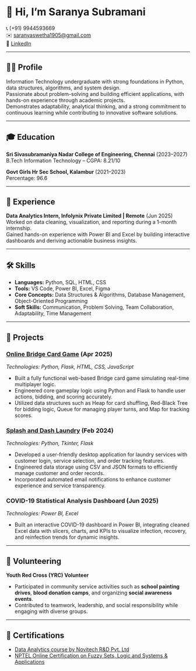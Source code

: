 #  👋 Hi, I’m Saranya Subramani

📞 (+91) 9944593669  
✉️ [saranyaswetha1905@gmail.com](mailto:saranyaswetha1905@gmail.com)  
🔗 [LinkedIn](https://www.linkedin.com/in/saranya-subramani-4802b0315)  

---

## 👩‍💻 Profile  
Information Technology undergraduate with strong foundations in Python, data structures, algorithms, and system design.  
Passionate about problem-solving and building efficient applications, with hands-on experience through academic projects.  
Demonstrates adaptability, analytical thinking, and a strong commitment to continuous learning while contributing to innovative software solutions.  

---

## 🎓 Education  
**Sri Sivasubramaniya Nadar College of Engineering, Chennai** (2023–2027)  
B.Tech Information Technology – CGPA: 8.21/10  

**Govt Girls Hr Sec School, Kalambur** (2021–2023)  
Percentage: 96.6  

---

## 💼 Experience  
**Data Analytics Intern, Infolynix Private Limited | Remote** (Jun 2025)  
Worked on data cleaning, visualization, and reporting during a 1-month internship.  
Gained hands-on experience with Power BI and Excel by building interactive dashboards and deriving actionable business insights.  

---

## 🛠 Skills  
- **Languages:** Python, SQL, HTML, CSS  
- **Tools:** VS Code, Power BI, Excel, Figma  
- **Core Concepts:** Data Structures & Algorithms, Database Management, Object-Oriented Programming  
- **Soft Skills:** Communication, Problem Solving, Team Collaboration, Adaptability, Time Management  

---

## 🚀 Projects  

### [Online Bridge Card Game](https://github.com/saranyas-19/Online-Bridge-Card-Game.git) (Apr 2025)  
*Technologies: Python, Flask, HTML, CSS, JavaScript*  
- Built a fully functional web-based Bridge card game simulating real-time multiplayer logic.  
- Engineered core gameplay logic using Python and Flask to handle user actions, bidding, and scoring accurately.  
- Utilized data structures such as Heap for card shuffling, Red-Black Tree for bidding logic, Queue for managing player turns, and Map for tracking scores.  

### [Splash and Dash Laundry](https://github.com/saranyas-19/Laundry-Management-System.git) (Feb 2024)  
*Technologies: Python, Tkinter, Flask*  
- Developed a user-friendly desktop application for laundry services with customer login, service selection, and order tracking features.  
- Engineered data storage using CSV and JSON formats to efficiently manage customer and order records.  
- Incorporated automated email notifications to enhance customer experience and service transparency.  

### COVID-19 Statistical Analysis Dashboard (Jun 2025)  
*Technologies: Power BI, Excel*  
- Built an interactive COVID-19 dashboard in Power BI, integrating cleaned Excel data with slicers, charts, and KPIs to visualize infection, recovery, and reinfection trends for dynamic insights.  

---

## 🤝 Volunteering  

**Youth Red Cross (YRC) Volunteer**  
- Participated in community service activities such as **school painting drives**, **blood donation camps**, and organizing **social awareness events**.  
- Contributed to teamwork, leadership, and social responsibility while engaging with diverse groups.
   
---

## 📜 Certifications  
- [Data Analytics course by Novitech R&D Pvt. Ltd](https://drive.google.com/file/d/1E6fsFFJ1PLA1FoEBnjoU8KUOXwfi53wN/view?usp=sharing)  
- [NPTEL Online Certification on Fuzzy Sets, Logic and Systems & Applications](https://drive.google.com/file/d/1igUEVq-SMcJ_DLM8Gwzjc3WwS1C45zbK/view?usp=sharing)  

